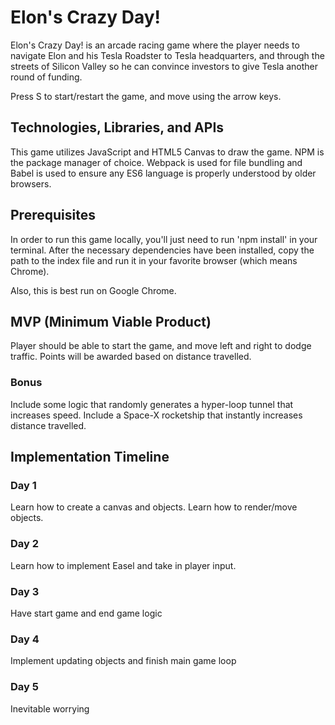 # Elon's Crazy Day!

Elon's Crazy Day! is an arcade racing game where the player needs to navigate Elon and his Tesla Roadster to Tesla headquarters, and through the streets of Silicon Valley so he can convince investors to give Tesla another round of funding.

Press S to start/restart the game, and move using the arrow keys.

## Technologies, Libraries, and APIs

This game utilizes JavaScript and HTML5 Canvas to draw the game. NPM is the package manager of choice. Webpack is used for file bundling and Babel is used to ensure any ES6 language is properly understood by older browsers.

## Prerequisites

In order to run this game locally, you'll just need to run 'npm install' in your terminal. After the necessary dependencies have been installed, copy the path to the index file and run it in your favorite browser (which means Chrome).

Also, this is best run on Google Chrome.

## MVP (Minimum Viable Product)

Player should be able to start the game, and move left and right to dodge traffic. Points will be awarded based on distance travelled.

### Bonus

Include some logic that randomly generates a hyper-loop tunnel that increases speed.
Include a Space-X rocketship that instantly increases distance travelled.


## Implementation Timeline

### Day 1
  Learn how to create a canvas and objects. Learn how to render/move objects.

### Day 2
  Learn how to implement Easel and take in player input.

### Day 3
  Have start game and end game logic

### Day 4
  Implement updating objects and finish main game loop

### Day 5
  Inevitable worrying
